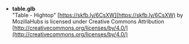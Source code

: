 
* **table.glb** <br>
"Table - Hightop" [https://skfb.ly/6CsXW](https://skfb.ly/6CsXW) by MozillaHubs is licensed under Creative Commons Attribution [http://creativecommons.org/licenses/by/4.0/](http://creativecommons.org/licenses/by/4.0/)


